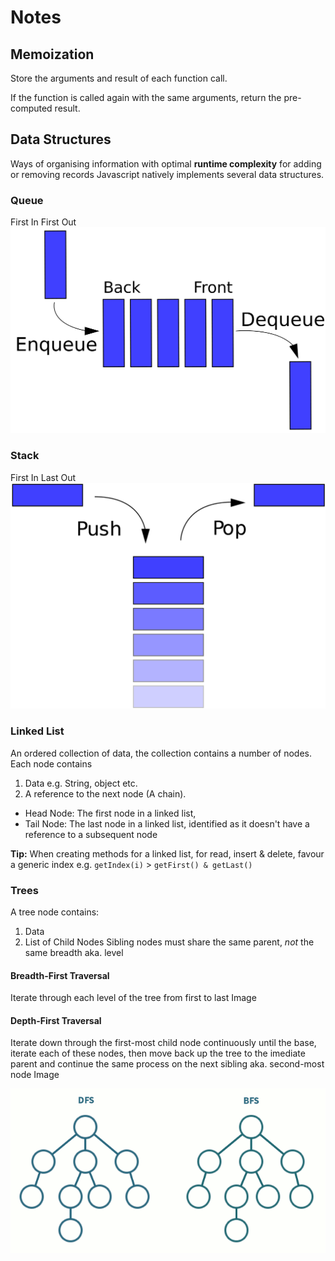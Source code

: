 # Notes

## Memoization
Store the arguments and result of each function call.

If the function is called again with the same arguments, return the pre-computed result. 

## Data Structures
Ways of organising information with optimal __runtime complexity__ for adding or removing records
Javascript natively implements several data structures.

### Queue
First In First Out
![Queue](./notes_images/queue.png)


### Stack
First In Last Out
![Stack](./notes_images/stack.png)

### Linked List
An ordered collection of data, the collection contains a number of nodes.
Each node contains 
1. Data e.g. String, object etc.
2. A reference to the next node (A chain). 

* Head Node: The first node in a linked list,
* Tail Node: The last node in a linked list, identified as it doesn't have a reference to a subsequent node 

__Tip:__ When creating methods for a linked list, for read, insert & delete, favour a generic index e.g. `getIndex(i)` > `getFirst() & getLast()`

### Trees
A tree node contains:
1. Data
2. List of Child Nodes
Sibling nodes must share the same parent, *not* the same breadth aka. level

#### Breadth-First Traversal
Iterate through each level of the tree from first to last
Image 

#### Depth-First Traversal
Iterate down through the first-most child node continuously until the base, iterate each of these nodes, then move back up the tree to the imediate parent and continue the same process on the next sibling aka. second-most node
Image 

![Depth First and Breadth First Traversal](./notes_images/DFandBF.gif)